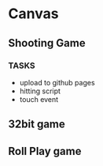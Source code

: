 # Canvas

## Shooting Game
### TASKS
* upload to github pages
* hitting script
* touch event


## 32bit game

## Roll Play game
